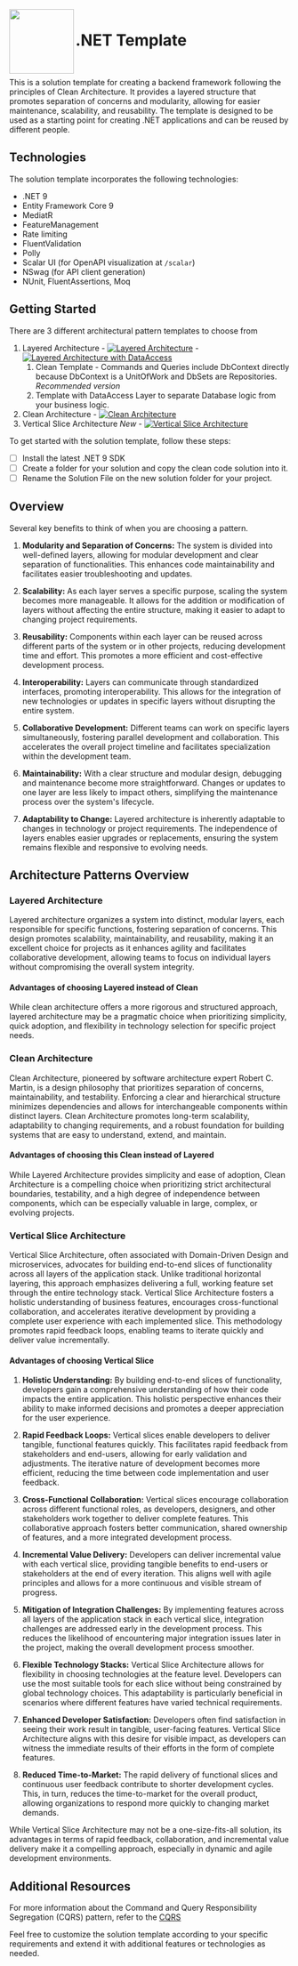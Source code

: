  <img align="left" width="116" height="116" src="logo.png" />
 
 # .NET Template
 
<br/>

This is a solution template for creating a backend framework following the principles of Clean Architecture. It provides a layered structure that promotes separation of concerns and modularity, allowing for easier maintenance, scalability, and reusability. The template is designed to be used as a starting point for creating .NET applications and can be reused by different people.

## Technologies

The solution template incorporates the following technologies:

-   .NET 9
-   Entity Framework Core 9
-   MediatR
-   FeatureManagement
-   Rate limiting
-   FluentValidation
-   Polly
-   Scalar UI (for OpenAPI visualization at `/scalar`)
-   NSwag (for API client generation)
-   NUnit, FluentAssertions, Moq

## Getting Started

There are 3 different architectural pattern templates to choose from

1. Layered Architecture - [![Layered Architecture](https://github.com/entelect-incubator/.NET-Template/actions/workflows/layered-clean.yml/badge.svg)](https://github.com/entelect-incubator/.NET-Template/actions/workflows/layered-clean.yml) - [![Layered Architecture with DataAccess](https://github.com/entelect-incubator/.NET-Template/actions/workflows/layered.yml/badge.svg)](https://github.com/entelect-incubator/.NET-Template/actions/workflows/layered.yml)
    1. Clean Template - Commands and Queries include DbContext directly because DbContext is a UnitOfWork and DbSets are Repositories. _Recommended version_
    2. Template with DataAccess Layer to separate Database logic from your business logic.
2. Clean Architecture - [![Clean Architecture](https://github.com/entelect-incubator/.NET-Template/actions/workflows/clean.yml/badge.svg)](https://github.com/entelect-incubator/.NET-Template/actions/workflows/clean.yml)
3. Vertical Slice Architecture _New_ - [![Vertical Slice Architecture](https://github.com/entelect-incubator/.NET-Template/actions/workflows/vertical-slice.yml/badge.svg)](https://github.com/entelect-incubator/.NET-Template/actions/workflows/vertical-slice.yml)

To get started with the solution template, follow these steps:

-   [ ] Install the latest .NET 9 SDK
-   [ ] Create a folder for your solution and copy the clean code solution into it.
-   [ ] Rename the Solution File on the new solution folder for your project.

## **Overview**

Several key benefits to think of when you are choosing a pattern.

1. **Modularity and Separation of Concerns:** The system is divided into well-defined layers, allowing for modular development and clear separation of functionalities. This enhances code maintainability and facilitates easier troubleshooting and updates.

2. **Scalability:** As each layer serves a specific purpose, scaling the system becomes more manageable. It allows for the addition or modification of layers without affecting the entire structure, making it easier to adapt to changing project requirements.

3. **Reusability:** Components within each layer can be reused across different parts of the system or in other projects, reducing development time and effort. This promotes a more efficient and cost-effective development process.

4. **Interoperability:** Layers can communicate through standardized interfaces, promoting interoperability. This allows for the integration of new technologies or updates in specific layers without disrupting the entire system.

5. **Collaborative Development:** Different teams can work on specific layers simultaneously, fostering parallel development and collaboration. This accelerates the overall project timeline and facilitates specialization within the development team.

6. **Maintainability:** With a clear structure and modular design, debugging and maintenance become more straightforward. Changes or updates to one layer are less likely to impact others, simplifying the maintenance process over the system's lifecycle.

7. **Adaptability to Change:** Layered architecture is inherently adaptable to changes in technology or project requirements. The independence of layers enables easier upgrades or replacements, ensuring the system remains flexible and responsive to evolving needs.

## **Architecture Patterns Overview**

### **Layered Architecture**

Layered architecture organizes a system into distinct, modular layers, each responsible for specific functions, fostering separation of concerns. This design promotes scalability, maintainability, and reusability, making it an excellent choice for projects as it enhances agility and facilitates collaborative development, allowing teams to focus on individual layers without compromising the overall system integrity.

#### **Advantages of choosing Layered instead of Clean**

While clean architecture offers a more rigorous and structured approach, layered architecture may be a pragmatic choice when prioritizing simplicity, quick adoption, and flexibility in technology selection for specific project needs.

### **Clean Architecture**

Clean Architecture, pioneered by software architecture expert Robert C. Martin, is a design philosophy that prioritizes separation of concerns, maintainability, and testability. Enforcing a clear and hierarchical structure minimizes dependencies and allows for interchangeable components within distinct layers. Clean Architecture promotes long-term scalability, adaptability to changing requirements, and a robust foundation for building systems that are easy to understand, extend, and maintain.

#### **Advantages of choosing this Clean instead of Layered**

While Layered Architecture provides simplicity and ease of adoption, Clean Architecture is a compelling choice when prioritizing strict architectural boundaries, testability, and a high degree of independence between components, which can be especially valuable in large, complex, or evolving projects.

### **Vertical Slice Architecture**

Vertical Slice Architecture, often associated with Domain-Driven Design and microservices, advocates for building end-to-end slices of functionality across all layers of the application stack. Unlike traditional horizontal layering, this approach emphasizes delivering a full, working feature set through the entire technology stack. Vertical Slice Architecture fosters a holistic understanding of business features, encourages cross-functional collaboration, and accelerates iterative development by providing a complete user experience with each implemented slice. This methodology promotes rapid feedback loops, enabling teams to iterate quickly and deliver value incrementally.

#### **Advantages of choosing Vertical Slice**

1. **Holistic Understanding:** By building end-to-end slices of functionality, developers gain a comprehensive understanding of how their code impacts the entire application. This holistic perspective enhances their ability to make informed decisions and promotes a deeper appreciation for the user experience.

2. **Rapid Feedback Loops:** Vertical slices enable developers to deliver tangible, functional features quickly. This facilitates rapid feedback from stakeholders and end-users, allowing for early validation and adjustments. The iterative nature of development becomes more efficient, reducing the time between code implementation and user feedback.

3. **Cross-Functional Collaboration:** Vertical slices encourage collaboration across different functional roles, as developers, designers, and other stakeholders work together to deliver complete features. This collaborative approach fosters better communication, shared ownership of features, and a more integrated development process.

4. **Incremental Value Delivery:** Developers can deliver incremental value with each vertical slice, providing tangible benefits to end-users or stakeholders at the end of every iteration. This aligns well with agile principles and allows for a more continuous and visible stream of progress.

5. **Mitigation of Integration Challenges:** By implementing features across all layers of the application stack in each vertical slice, integration challenges are addressed early in the development process. This reduces the likelihood of encountering major integration issues later in the project, making the overall development process smoother.

6. **Flexible Technology Stacks:** Vertical Slice Architecture allows for flexibility in choosing technologies at the feature level. Developers can use the most suitable tools for each slice without being constrained by global technology choices. This adaptability is particularly beneficial in scenarios where different features have varied technical requirements.

7. **Enhanced Developer Satisfaction:** Developers often find satisfaction in seeing their work result in tangible, user-facing features. Vertical Slice Architecture aligns with this desire for visible impact, as developers can witness the immediate results of their efforts in the form of complete features.

8. **Reduced Time-to-Market:** The rapid delivery of functional slices and continuous user feedback contribute to shorter development cycles. This, in turn, reduces the time-to-market for the overall product, allowing organizations to respond more quickly to changing market demands.

While Vertical Slice Architecture may not be a one-size-fits-all solution, its advantages in terms of rapid feedback, collaboration, and incremental value delivery make it a compelling approach, especially in dynamic and agile development environments.

## **Additional Resources**

For more information about the Command and Query Responsibility Segregation (CQRS) pattern, refer to the [CQRS](https://docs.microsoft.com/en-us/azure/architecture/patterns/cqrs#:~:text=The%20Command%20and%20Query%20Responsibility,performance%2C%20scalability%2C%20and%20security.)

Feel free to customize the solution template according to your specific requirements and extend it with additional features or technologies as needed.
